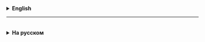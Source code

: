 <details>
  <summary style="cursor: pointer;"><b>English</b></summary>

# JCF

## Set, HashSet

Of the interfaces that extend the Collection interface, we looked at the List interface, on which
ArrayList and LinkedList are implemented.

Now we will look at the Set interface and its implementations **HashSet** and **TreeSet**.
Set in English means "set", a set of some **objects** in the context of Java.
The peculiarity of this set is that it can store **only unique values**,
elements of this set.

Set<T> is an **interface** with methods for working with a set:
- add an element to a set,
- remove an element from a set,
- check for the presence of an element in a set.

The Set interface extends the Collection interface, and defines collections that
**do not contain two identical elements**.

Examples of useful and necessary HashSet:
- email lists
- phone numbers
- banking accounts
- identification numbers
- tax numbers
- passport number
- car numbers
- IP address
- Bar/Barcodes
- serial number of the product
- IMEI of the SIM card
- ...

===================================================================

**So, what is HashSet?**
Answer: it is a class that implements the Set, Collection, Iterable interfaces.
There are no indices in this structure, the collection element is saved and found using an algorithm involving the calculation of hashCode - see below.

Let's give some examples of useful Sets from life:
- alphabet
- language dictionary
- postal address indexes
- car VIN
- product serial number
- barcode
- Internet links
- from the financial sector: customer account, SWIFT code, ...
- banknote numbers
- Tax ID
- e-mail within the registrar
- IP address

**_Syntax for initializing HashSet:_**
`Set<Type> myHashSet = new HashSet<>();`

### How is hashCode calculated?
The hashCode() method returns the hash code for a given string (character set).
The hash value of an empty string is zero.
hashCode(string) = s[0]*31^(n-1) + s[1]*31^(n-2) + ... + s[n-1], ^ is exponentiation
s[0] is the 1st element of the string (character), s[1] is the 2nd element, etc.
The prime number 31 is chosen empirically.

### Algorithm for adding an element to a HashSet:

1. **Calculating the hash code**:
   When you add an element to a `HashSet`, Java first calculates its hash code using the `hashCode()` method of the element. This hash code is a numeric value that depends on the state of the object, which determines where in the `HashSet` the element will be placed.

2. **Determining the "bucket index" by hash code**:
   `HashSet` uses the hash code to calculate the **bucket index** where the element will be stored. For example, if `HashSet` has an initial value of inicialCapacity = 16 buckets, then the index will be obtained based on the hash code taking into account the existing number of buckets. This is done using the bitwise shift operation OR the remainder of dividing the calculated hash code by 16 is calculated. The "bucket" is actually a LinkedList<T>(), or more precisely their array LinkedList[initialCapacity] <T> ().

3. **Saving the element in the "bucket" (linked list)**:
   After determining the bucket index, an attempt is made to save the element. If there is nothing at this index yet, then a new linked list is created and the element is placed in the first place. If there is already a "bucket" with the same hash code, the element will be placed in the linked list at the index of this bucket. The element is added to the linked list only if there is no such element in the list yet, otherwise false is returned and the duplicate is not added!

4. **Searching for an element**:
   When you search for an element in `HashSet`, Java again calculates its hash code and determines the index of the "bucket" - the linked list. Then Java looks through all the elements in this linked list and finds the desired element using the `equals()` method.

### Why is a linked list chosen for HashSet and not a simple list?
`HashSet` chooses a **linked list** over a simple array list (like `ArrayList`) because a linked list provides more efficient collision management and has advantages when performing element deletion operations.
Deleting an element in a linked list is simpler and faster:
- When an element needs to be deleted, `HashSet` simply finds it in the linked list and deletes it, forwarding pointers to the next element.
- In an array list (like `ArrayList`), deleting an element requires shifting all subsequent elements, which increases the operation time.
  A linked list has more flexibility in terms of memory management. When adding a new element, the array does not need to grow, as `ArrayList` does when it overflows. This simplifies memory management and improves performance in the presence of frequent collisions.
  When `HashSet` grows its capacity and redistributes elements into new buckets (rehashing), having linked lists for elements with collisions makes this process more flexible and simpler.
- Rehashing just requires iterating over the linked list and distributing the elements into new buckets.
- For a massive list, this would require significant copying, moving, and redistributing operations.

### HashSet (summary)
* It is fundamentally impossible to repeat elements of a set (collection);
* HashSet methods:
* Add element(s): `add()`, `addAll()`
* Remove element(s): `remove()`, `removeAll()`
* Clear the set (remove all elements): `clear()`
* Check if element(s) exists: `contains()`, `containsAll()`
* Find out the size: `size()`
* HashSet has **no indices**, and it cannot be **"sorted"**!


</details>

<hr>

<details style="padding-top: 18px">
  <summary style="cursor: pointer;"><b>На русском</b></summary>

# JCF

## TreeSet
TreeSet Java реализован как <a href="https://habrahabr.ru/post/330644/">красно-черное дерево</a>.

Вот <a href="https://www.cs.usfca.edu/~galles/visualization/RedBlack.html">Визуализация красно-черного дерева</a>.

В TreeSet для определения уникальности хранимых данных, они должны быть или Comparable, или в TreeSet при создании должен быть передан Comparator.

## Set, HashSet

Из интерфейсов расширяющих интерфейс Collection, мы рассмотрели интерфейс List, на котором реализованы
ArrayList и LinkedList.

Теперь мы рассмотрим интерфейс **Set** и его реализации **HashSet** и **TreeSet**.
Set в переводе с английского - это "множество", множество каких-то **объектов** в контексте Java.
Особенность этого множества в том, что оно может хранить **только уникальные значения**,
элементы этого множества.

Set<T> - это **интерфейс** с методами для работы со множеством:
- добавить элемент во множество,
- удалить элемент из множества,
- проверить наличие элемента во множестве.

Интерфейс Set расширяет интерфейс Collection, и определяет коллекции, которые
**не содержат двух одинаковых элементов**.

Примеры полезных и нужных HashSet:
- коллекции e-mail в рамках домена и далее (выше по иерархии)
- номера телефонов
- аккаунты в банковских системах (IBAN)
- идентификационные номера
- налоговые номера
- номер паспорта
- автомобильные номера
- IP-адрес
- Bar/Штрих-коды
- серийный номер изделия
- IMEI у SIM - карты
- номера на денежных купюрах
- индексы городов
- номера сертификатов ISO
- ISBN
- IMDB
- ...

=============================================================

**Итак, что такое HashSet?**
Ответ: это класс, который реализует(implements) интерфейсы Set, Collection, Iterable.  
Индексов в этой структуре нет, элемент коллекции сохраняется и находится по алгоритму с участием рассчета hashCode - см. ниже.

Давайте приведем примеры полезных Set из жизни:
- буквенный алфавит
- словарь языка
- индексы для почтовых адресов
- VIN автомобилей
- серийный номер изделия
- штрих-код
- ссылки в Интернете
- из финансовой сферы: счет клиента, SWIFT-код, ...
- номера купюр
- Tax ID
- e-mail в пределах регистратора
- IP - адрес

**_Синтаксис для инициализации HashSet:_**
`Set<Type> myHashSet = new HashSet<>();`

### Как вычисляется hashCode ?
Метод hashCode() – возвращает хэш-код для данной строки (набор символов).
Хэш-значение пустой строки равно нулю.

"5 789" - это число или строка?
1963 => 1 + 9 + 6 + 3 = 19 = > 1 + 9 = 10 => 1 + 0 = 1

hashCode(строка) = s[0]*31^(n-1) + s[1]*31^(n-2) + ... + s[n-1], ^ - это возведение в степень
s[0] - это 1-й элемент строки (символ), s[1] - 2-й элемент и т.д.
Простое число 31 подобрано опытным путем.

### Алгоритм помещения элемента в HashSet:

1. **Вычисление хеш-кода**:
   Когда вы добавляете элемент в `HashSet`, Java сначала вычисляет его хеш-код с помощью метода `hashCode()` элемента. Этот хеш-код — это числовое значение, зависящее от состояния объекта, который определяет, куда в `HashSet` будет помещён элемент.

2. **Определение "индекса корзины" по хеш-коду**:
   `HashSet` использует хеш-код для вычисления **индекса корзины**, в которой элемент будет храниться. Например, если у `HashSet` начальное значение inicialCapacity = 16 корзин, то индекс будет получен на основе хеш-кода с учётом имеющегося количества корзин. Это делают с помощью операции побитового сдвига ИЛИ вычисляется остаток от деления значения вычисленного хеш-код на 16. "Корзиной" на самом деле является LinkedList<T>(), а точнее их массив LinkedList[initialCapacity] <T> ().

3. **Сохранение элемента в "корзине" (связном листе)**:
   После определения индекса корзины элемент пытаются сохранить. Если по такому индексу еще ничего нет, то создают новый связный список и элемент помещают в него на первое место. Если "корзина" с таким хеш-кодом уже есть, то элемент будет размещен в связном списке по индексу этой корзины. Элемент попадает в связный список только при условии, что такого элемента в списке еше нет, иначе - возвращается false и дубликат не добавляется!

4. **Поиск элемента**:
   Когда вы ищете элемент в `HashSet`, Java снова вычисляет его хеш-код и определяет индекс "корзины" - связного списка. Затем Java просматривает все элементы в этой связном списке и находит нужный элемент с использованием метода `equals()`.

### Почему для HashSet выбран связный список, а не простой список?
Для `HashSet` выбран именно **связный список**, а не простой массивный список (например, `ArrayList`), потому что связный список обеспечивает более эффективное управление коллизиями и обладает преимуществами при выполнении операций удаления элементов.
**Удаление элемента в связном списке проще и быстрее**:
- Если требуется удалить элемент, `HashSet` просто находит его в связном списке и удаляет, перенаправляя указатели на следующий элемент.
- В массивном списке (например, `ArrayList`) **удаление элемента требует сдвига всех последующих** элементов, что увеличивает время операции.
Связный список более гибок в плане управления памятью. При добавлении нового элемента не требуется увеличивать массив, как это происходит с `ArrayList`, когда он переполняется. Это упрощает управление памятью и улучшает производительность в условиях частых коллизий.
Когда `HashSet` увеличивает свою ёмкость и перераспределяет элементы по новым корзинам (рехеширование), наличие связных списков для элементов с коллизиями делает этот процесс более гибким и простым.
- При рехешировании нужно лишь перебрать связанный список и распределить элементы по новым корзинам.
- Для массивного списка это потребовало бы значительных операций по копированию, перемещению и перераспределению.

### HashSet (summary)
* Принципиальная невозможность повторений элементов множества (коллекции);
* Методы HashSet:
  * Добавить элемент(ы): `add()`, `addAll()`
  * Удалить элемент(ы): `remove()`, `removeAll()`
  * Очистить множество (удалить все элементы): `clear()`
  * Проверить, есть ли элемент(ы): `contains()`, `containsAll()`
  * Узнать размер: `size()`
* В HashSet **нет индексов**, и его нельзя **"отсортировать"**!

</details>
